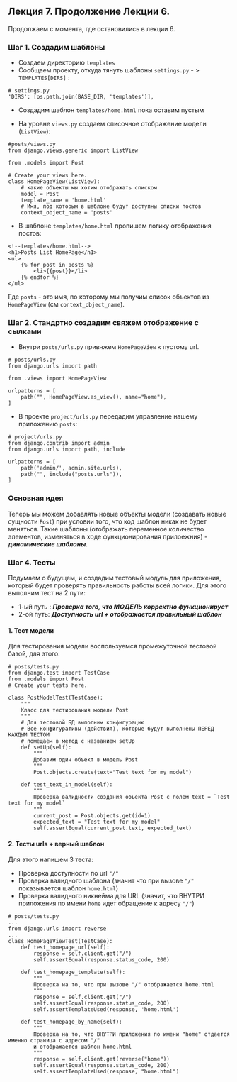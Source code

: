 ## Лекция 7. Продолжение Лекции 6.

Продолжаем с момента, где остановились в лекции 6.

### Шаг 1. Создадим шаблоны

* Создаем директорию ```templates```
* Сообщаем проекту, откуда тянуть шаблоны ```settings.py``` - > ```TEMPLATES[DIRS]``` : 
```
# settings.py
'DIRS': [os.path.join(BASE_DIR, 'templates')], 
```
* Создадим шаблон ```templates/home.html``` пока оставим пустым

* На уровне ```views.py``` создаем списочное отображение модели (```ListView```):
```
#posts/views.py
from django.views.generic import ListView 

from .models import Post 

# Create your views here.
class HomePageView(ListView):
    # какие объекты мы хотим отображать списком
    model = Post
    template_name = 'home.html'
    # Имя, под которым в шаблоне будут доступны списки постов
    context_object_name = 'posts'
```

* В шаблоне ```templates/home.html``` пропишем логику отображения постов:
```
<!--templates/home.html-->
<h1>Posts List HomePage</h1>
<ul>
    {% for post in posts %}
        <li>{{post}}</li>
    {% endfor %}
</ul>
```
Где ```posts``` - это имя, по которому мы получим список объектов из ```HomePageView``` (см ```context_object_name```).

### Шаг 2. Стандртно создадим свяжем отображение с сылками

* Внутри ```posts/urls.py``` привяжем ```HomePageView``` к пустому url.
```
# posts/urls.py
from django.urls import path 

from .views import HomePageView

urlpatterns = [
    path("", HomePageView.as_view(), name="home"),
]
```
* В проекте ```project/urls.py``` передадим управление нашему приложению ```posts```:
```
# project/urls.py
from django.contrib import admin
from django.urls import path, include 

urlpatterns = [
    path('admin/', admin.site.urls),
    path("", include("posts.urls")),
]

```

### Основная идея
Теперь мы можем добавлять новые объекты модели (создавать новые сущности ```Post```) при условии того, что код шаблон никак не будет меняться.
Такие шаблоны (отображать переменное количество элементов, изменяться в ходе функционирования прилоежния) - ***динамические шаблоны***.



### Шаг 4. Тесты
Подумаем о будущем, и создадим тестовый модуль для приложения, который будет проверять правильность работы всей логики.
Для этого выполним тест на 2 пути:
* 1-ый путь : ***Проверка того, что МОДЕЛЬ корректно функционирует***
* 2-ой путь: ***Доступность url + отображается правильный шаблон***

#### 1. Тест модели
Для тестирования модели воспользуемся промежуточной тестовой базой, для этого:
```
# posts/tests.py
from django.test import TestCase
from .models import Post 
# Create your tests here.

class PostModelTest(TestCase):
    """
    Класс для тестирования модели Post
    """
    # Для тестовой БД выполним конфигурацию
    # Все конфигуративы (действия), которые будут выполнены ПЕРЕД КАЖДЫМ ТЕСТОМ
    # помещаем в метод с названием setUp
    def setUp(self):
        """
        Добавим один объект в модель Post
        """
        Post.objects.create(text="Test text for my model")

    def test_text_in_model(self):
        """
        Проверка валидности создания объекта Post с полем text = `Test text for my model`
        """
        current_post = Post.objects.get(id=1)
        expected_text = "Test text for my model"
        self.assertEqual(current_post.text, expected_text)
```
#### 2. Тесты urls + верный шаблон
Для этого напишем 3 теста:
* Проверка доступности по url ```"/"```
* Проверка валидного шаблона (значит что при вызове ```"/"``` показывается шаблон ```home.html```)
* Проверка валидного никнейма для URL (значит, что ВНУТРИ приложения по имени ```home``` идет обращение к адресу ```"/"```)
```
# posts/tests.py
...
from django.urls import reverse
...
class HomePageViewTest(TestCase):
    def test_homepage_url(self):
        response = self.client.get("/")
        self.assertEqual(response.status_code, 200)

    def test_homepage_template(self):
        """
        Проверка на то, что при вызове "/" отображается home.html
        """
        response = self.client.get("/")
        self.assertEqual(response.status_code, 200)
        self.assertTemplateUsed(response, 'home.html')

    def test_homepage_by_name(self):
        """
        Проверка на то, что ВНУТРИ приложения по имени "home" отдается именно страница с адресом "/"
        и отображается шаблон home.html
        """
        response = self.client.get(reverse("home"))
        self.assertEqual(response.status_code, 200)
        self.assertTemplateUsed(response, "home.html")
```
